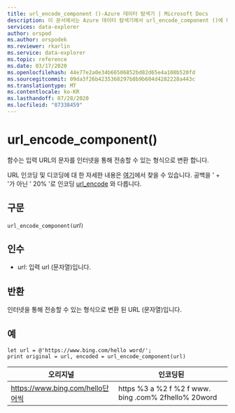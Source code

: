 ```yaml
---
title: url_encode_component ()-Azure 데이터 탐색기 | Microsoft Docs
description: 이 문서에서는 Azure 데이터 탐색기에서 url_encode_component ()에 대해 설명 합니다.
services: data-explorer
author: orspod
ms.author: orspodek
ms.reviewer: rkarlin
ms.service: data-explorer
ms.topic: reference
ms.date: 03/17/2020
ms.openlocfilehash: 44e77e2a0e34b66506852bd82d65e4a108b520fd
ms.sourcegitcommit: 09da3f26b4235368297b8b9b604d4282228a443c
ms.translationtype: MT
ms.contentlocale: ko-KR
ms.lasthandoff: 07/28/2020
ms.locfileid: "87338459"
---
```

# <a name="url_encode_component"></a>url_encode_component()

함수는 입력 URL의 문자를 인터넷을 통해 전송할 수 있는 형식으로 변환 합니다. 

URL 인코딩 및 디코딩에 대 한 자세한 내용은 [여기](https://en.wikipedia.org/wiki/Percent-encoding)에서 찾을 수 있습니다.
공백을 ' + '가 아닌 ' 20% '로 인코딩 [url_encode](./urlencodefunction.md) 와 다릅니다.

## <a name="syntax"></a>구문

`url_encode_component(`*url*`)`

## <a name="arguments"></a>인수

* *url*: 입력 url (문자열)입니다.  

## <a name="returns"></a>반환

인터넷을 통해 전송할 수 있는 형식으로 변환 된 URL (문자열)입니다.

## <a name="examples"></a>예

```kusto
let url = @'https://www.bing.com/hello word/';
print original = url, encoded = url_encode_component(url)
```

|오리지널|인코딩된|
|---|---|
|https://www.bing.com/hello단어씩|https %3 a %2 f %2 f www. bing .com% 2fhello% 20word|


 